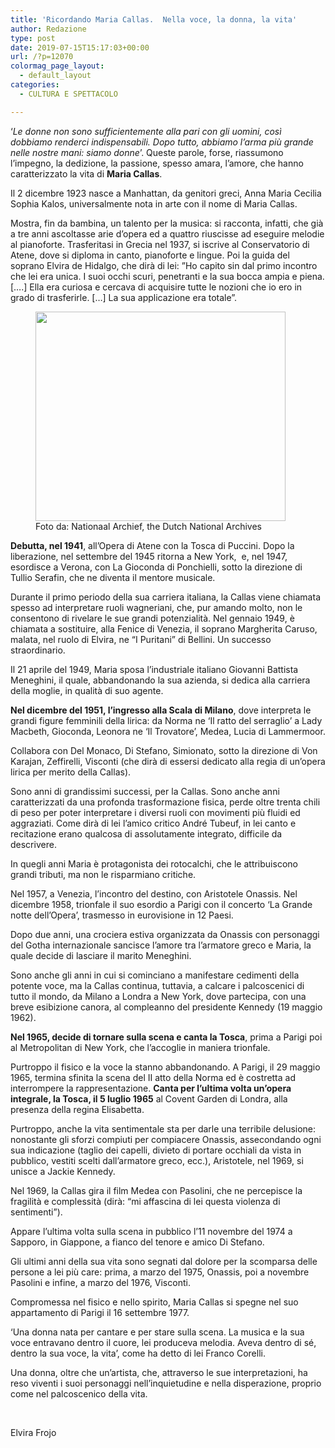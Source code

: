 ```yaml
---
title: 'Ricordando Maria Callas.  Nella voce, la donna, la vita'
author: Redazione
type: post
date: 2019-07-15T15:17:03+00:00
url: /?p=12070
colormag_page_layout:
  - default_layout
categories:
  - CULTURA E SPETTACOLO

---
```

‘_Le donne non sono sufficientemente alla pari con gli uomini, così dobbiamo renderci indispensabili. Dopo tutto, abbiamo l’arma più grande nelle nostre mani: siamo donne_’. Queste parole, forse, riassumono l’impegno, la dedizione, la passione, spesso amara, l’amore, che hanno caratterizzato la vita di **Maria Callas**.

Il 2 dicembre 1923 nasce a Manhattan, da genitori greci, Anna Maria Cecilia Sophia Kalos, universalmente nota in arte con il nome di Maria Callas.

Mostra, fin da bambina, un talento per la musica: si racconta, infatti, che già a tre anni ascoltasse arie d’opera ed a quattro riuscisse ad eseguire melodie al pianoforte. Trasferitasi in Grecia nel 1937, si iscrive al Conservatorio di Atene, dove si diploma in canto, pianoforte e lingue. Poi la guida del soprano Elvira de Hidalgo, che dirà di lei: ”Ho capito sin dal primo incontro che lei era unica. I suoi occhi scuri, penetranti e la sua bocca ampia e piena. [….] Ella era curiosa e cercava di acquisire tutte le nozioni che io ero in grado di trasferirle. […] La sua applicazione era totale”.

<figure id="attachment_12071" aria-describedby="caption-attachment-12071" style="width: 400px" class="wp-caption alignleft"><img decoding="async" loading="lazy" class="wp-image-12071" src="https://progressonline.it/wp-content/uploads/2019/11/callas-300x251.jpg" alt="" width="400" height="335" /><figcaption id="caption-attachment-12071" class="wp-caption-text">Foto da: Nationaal Archief, the Dutch National Archives</figcaption></figure>

**Debutta, nel 1941**, all’Opera di Atene con la Tosca di Puccini. Dopo la liberazione, nel settembre del 1945 ritorna a New York,  e, nel 1947, esordisce a Verona, con La Gioconda di Ponchielli, sotto la direzione di Tullio Serafin, che ne diventa il mentore musicale.

Durante il primo periodo della sua carriera italiana, la Callas viene chiamata spesso ad interpretare ruoli wagneriani, che, pur amando molto, non le consentono di rivelare le sue grandi potenzialità. Nel gennaio 1949, è chiamata a sostituire, alla Fenice di Venezia, il soprano Margherita Caruso, malata, nel ruolo di Elvira, ne “I Puritani” di Bellini. Un successo straordinario.

Il 21 aprile del 1949, Maria sposa l’industriale italiano Giovanni Battista Meneghini, il quale, abbandonando la sua azienda, si dedica alla carriera della moglie, in qualità di suo agente.

**Nel dicembre del 1951, l’ingresso alla Scala di Milano**, dove interpreta le grandi figure femminili della lirica: da Norma ne ‘Il ratto del serraglio’ a Lady Macbeth, Gioconda, Leonora ne ‘Il Trovatore’, Medea, Lucia di Lammermoor.

Collabora con Del Monaco, Di Stefano, Simionato, sotto la direzione di Von Karajan, Zeffirelli, Visconti (che dirà di essersi dedicato alla regia di un’opera lirica per merito della Callas).

Sono anni di grandissimi successi, per la Callas. Sono anche anni caratterizzati da una profonda trasformazione fisica, perde oltre trenta chili di peso per poter interpretare i diversi ruoli con movimenti più fluidi ed aggraziati. Come dirà di lei l’amico critico André Tubeuf, in lei canto e recitazione erano qualcosa di assolutamente integrato, difficile da descrivere.

In quegli anni Maria è protagonista dei rotocalchi, che le attribuiscono grandi tributi, ma non le risparmiano critiche.

Nel 1957, a Venezia, l’incontro del destino, con Aristotele Onassis. Nel dicembre 1958, trionfale il suo esordio a Parigi con il concerto ‘La Grande notte dell’Opera’, trasmesso in eurovisione in 12 Paesi.

Dopo due anni, una crociera estiva organizzata da Onassis con personaggi del Gotha internazionale sancisce l’amore tra l’armatore greco e Maria, la quale decide di lasciare il marito Meneghini.

Sono anche gli anni in cui si cominciano a manifestare cedimenti della potente voce, ma la Callas continua, tuttavia, a calcare i palcoscenici di tutto il mondo, da Milano a Londra a New York, dove partecipa, con una breve esibizione canora, al compleanno del presidente Kennedy (19 maggio 1962).

**Nel 1965, decide di tornare sulla scena e canta la Tosca**, prima a Parigi poi al Metropolitan di New York, che l’accoglie in maniera trionfale.

Purtroppo il fisico e la voce la stanno abbandonando. A Parigi, il 29 maggio 1965, termina sfinita la scena del II atto della Norma ed è costretta ad interrompere la rappresentazione. **Canta per l’ultima volta un’opera integrale, la Tosca, il 5 luglio 1965** al Covent Garden di Londra, alla presenza della regina Elisabetta.

Purtroppo, anche la vita sentimentale sta per darle una terribile delusione: nonostante gli sforzi compiuti per compiacere Onassis, assecondando ogni sua indicazione (taglio dei capelli, divieto di portare occhiali da vista in pubblico, vestiti scelti dall’armatore greco, ecc.), Aristotele, nel 1969, si unisce a Jackie Kennedy.

Nel 1969, la Callas gira il film Medea con Pasolini, che ne percepisce la fragilità e complessità (dirà: “mi affascina di lei questa violenza di sentimenti”).

Appare l’ultima volta sulla scena in pubblico l’11 novembre del 1974 a Sapporo, in Giappone, a fianco del tenore e amico Di Stefano.

Gli ultimi anni della sua vita sono segnati dal dolore per la scomparsa delle persone a lei più care: prima, a marzo del 1975, Onassis, poi a novembre Pasolini e infine, a marzo del 1976, Visconti.

Compromessa nel fisico e nello spirito, Maria Callas si spegne nel suo appartamento di Parigi il 16 settembre 1977.

‘Una donna nata per cantare e per stare sulla scena. La musica e la sua voce entravano dentro il cuore, lei produceva melodia. Aveva dentro di sé, dentro la sua voce, la vita’, come ha detto di lei Franco Corelli.

Una donna, oltre che un’artista, che, attraverso le sue interpretazioni, ha reso viventi i suoi personaggi nell’inquietudine e nella disperazione, proprio come nel palcoscenico della vita.

&nbsp;

Elvira Frojo
